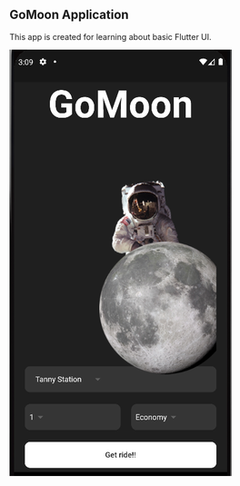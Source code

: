 ## GoMoon Application

This app is created for learning about basic Flutter UI.

<img src="assets\images\goMoonPic.png">
